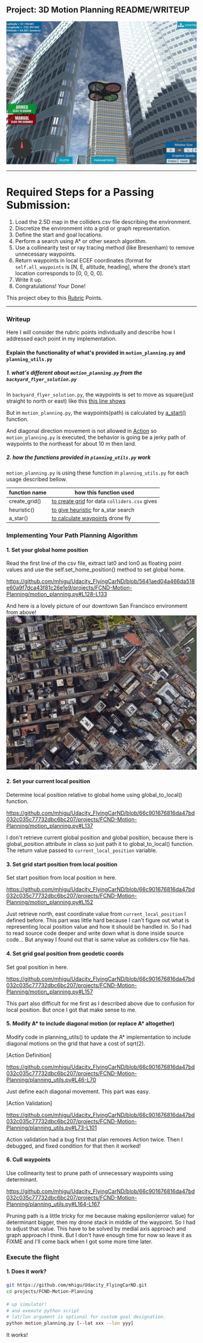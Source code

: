 ## Project: 3D Motion Planning README/WRITEUP
![Quad Image](./misc/enroute.png)

---


# Required Steps for a Passing Submission:
1. Load the 2.5D map in the colliders.csv file describing the environment.
2. Discretize the environment into a grid or graph representation.
3. Define the start and goal locations.
4. Perform a search using A* or other search algorithm.
5. Use a collinearity test or ray tracing method (like Bresenham) to remove unnecessary waypoints.
6. Return waypoints in local ECEF coordinates (format for `self.all_waypoints` is [N, E, altitude, heading], where the drone’s start location corresponds to [0, 0, 0, 0].
7. Write it up.
8. Congratulations!  Your Done!

This project obey to this [Rubric](https://review.udacity.com/#!/rubrics/1534/view) Points.


---
### Writeup

Here I will consider the rubric points individually and describe how I addressed each point in my implementation.  

#### Explain the functionality of what's provided in `motion_planning.py` and `planning_utils.py`

##### 1. what's different about `motion_planning.py` from the `backyard_flyer_solution.py`

In `backyard_flyer_solution.py`, the waypoints is set to move as square(just straight to north or east) like this [this line shows](https://github.com/udacity/FCND-Motion-Planning/blob/590a4c12b9ec76295a396d8c87a34f149176c119/backyard_flyer_solution.py#L72-L75)

But in `motion_planning.py`, the waypoints(path) is calculated by [a_start()](https://github.com/udacity/FCND-Motion-Planning/blob/590a4c12b9ec76295a396d8c87a34f149176c119/planning_utils.py#L91) function.

And diagonal direction movement is not allowed in [Action](https://github.com/udacity/FCND-Motion-Planning/blob/590a4c12b9ec76295a396d8c87a34f149176c119/planning_utils.py#L45-L65) so `motion_planning.py` is executed, the behavior is going be a jerky path of waypoints to the northeast for about 10 m then land.

##### 2. how the functions provided in `planning_utils.py` work

`motion_planning.py` is using these function in `planning_utils.py` for each usage described bellow.

function name | how this function used
--- | --- 
create_grid() | [to create grid](https://github.com/udacity/FCND-Motion-Planning/blob/590a4c12b9ec76295a396d8c87a34f149176c119/motion_planning.py#L136) for data `colliders.csv` gives   
heuristic() | [to give heuristic](https://github.com/udacity/FCND-Motion-Planning/blob/590a4c12b9ec76295a396d8c87a34f149176c119/motion_planning.py#L150) for a_star search  
a_star() | [to calculate waypoints](https://github.com/udacity/FCND-Motion-Planning/blob/590a4c12b9ec76295a396d8c87a34f149176c119/motion_planning.py#L150) drone fly  


### Implementing Your Path Planning Algorithm

#### 1. Set your global home position
Read the first line of the csv file, extract lat0 and lon0 as floating point values and use the self.set_home_position() method to set global home.

https://github.com/mhigu/Udacity_FlyingCarND/blob/5641aed04a466da518e60a9f7dca43f81c26e1e9/projects/FCND-Motion-Planning/motion_planning.py#L128-L133

And here is a lovely picture of our downtown San Francisco environment from above!
![Map of SF](./misc/map.png)

#### 2. Set your current local position
Determine local position relative to global home using global_to_local() function. 

https://github.com/mhigu/Udacity_FlyingCarND/blob/66c901676816da47bd032c035c77732dbc6bc207/projects/FCND-Motion-Planning/motion_planning.py#L137

I don't retrieve current global position and global position, because there is global_position attribute in class so just path it to global_to_local() function.
The return value passed to `current_local_position` variable.

#### 3. Set grid start position from local position
Set start position from local position in here.

https://github.com/mhigu/Udacity_FlyingCarND/blob/66c901676816da47bd032c035c77732dbc6bc207/projects/FCND-Motion-Planning/motion_planning.py#L152

Just retrieve north, east coordinate value from `current_local_position` I defined before. This part was little hard because I can't figure out what is representing local position value and how it should be handled in. So I had to read source code deeper and write down what is done inside source code... But anyway I found out that is same value as colliders.csv file has. 

#### 4. Set grid goal position from geodetic coords
Set goal position in here.

https://github.com/mhigu/Udacity_FlyingCarND/blob/66c901676816da47bd032c035c77732dbc6bc207/projects/FCND-Motion-Planning/motion_planning.py#L157

This part also difficult for me first as I described above due to confusion for local position. But once I got that make sense to me.  

#### 5. Modify A* to include diagonal motion (or replace A* altogether)
Modify code in planning_utils() to update the A* implementation to include diagonal motions on the grid that have a cost of sqrt(2).

[Action Definition]

https://github.com/mhigu/Udacity_FlyingCarND/blob/66c901676816da47bd032c035c77732dbc6bc207/projects/FCND-Motion-Planning/planning_utils.py#L46-L70

Just define each diagonal movement. This part was easy.  

[Action Validation]

https://github.com/mhigu/Udacity_FlyingCarND/blob/66c901676816da47bd032c035c77732dbc6bc207/projects/FCND-Motion-Planning/planning_utils.py#L73-L101

Action validation had a bug first that plan removes Action twice. Then I debugged, and fixed condition for that then it worked! 

#### 6. Cull waypoints 
Use collinearity test to prune path of unnecessary waypoints using determinant.

https://github.com/mhigu/Udacity_FlyingCarND/blob/66c901676816da47bd032c035c77732dbc6bc207/projects/FCND-Motion-Planning/planning_utils.py#L164-L167

Pruning path is a little tricky for me because making epsilon(error value) for determinant bigger, then my drone stack in middle of the waypoint. So I had to adjust that value.
This have to be solved by medial axis approach and graph approach I think. But I don't have enough time for now so leave it as FIXME and I'll come back when I got some more time later.  

### Execute the flight
#### 1. Does it work?

```bash
git https://github.com/mhigu/Udacity_FlyingCarND.git
cd projects/FCND-Motion-Planning

# up simulator!
# and exexute python script
# lat/lon argument is optional for custom goal designation.
python motion_planning.py [--lat xxx --lon yyy] 
```

It works!
